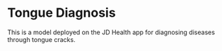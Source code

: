 # Tongue Diagnosis
This is a model deployed on the JD Health app for diagnosing diseases through tongue cracks.
